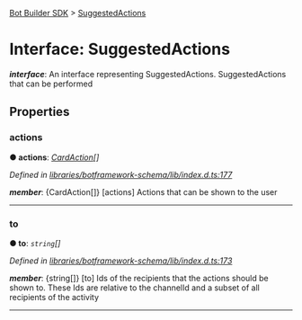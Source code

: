 [Bot Builder SDK](../README.md) > [SuggestedActions](../interfaces/botbuilder.suggestedactions.md)



# Interface: SuggestedActions

*__interface__*: An interface representing SuggestedActions. SuggestedActions that can be performed



## Properties
<a id="actions"></a>

###  actions

**●  actions**:  *[CardAction](botbuilder.cardaction.md)[]* 

*Defined in [libraries/botframework-schema/lib/index.d.ts:177](https://github.com/Microsoft/botbuilder-js/blob/57c9ba8/libraries/botframework-schema/lib/index.d.ts#L177)*


*__member__*: {CardAction[]} [actions] Actions that can be shown to the user





___

<a id="to"></a>

###  to

**●  to**:  *`string`[]* 

*Defined in [libraries/botframework-schema/lib/index.d.ts:173](https://github.com/Microsoft/botbuilder-js/blob/57c9ba8/libraries/botframework-schema/lib/index.d.ts#L173)*


*__member__*: {string[]} [to] Ids of the recipients that the actions should be shown to. These Ids are relative to the channelId and a subset of all recipients of the activity





___


